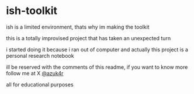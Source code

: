 # ish-toolkit
ish is a limited environment, thats why im making the toolkit 

this is a totally improvised project that has taken an unexpected turn

i started doing it because i ran out of computer and actually this project is a personal research notebook

ill be reserved with the comments of this readme, if you want to know more follow me at X [@azuk4r](https://x.com/home/azuk4r)

all for educational purposes
